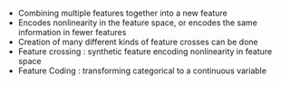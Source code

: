 - Combining multiple features together into a new feature
- Encodes nonlinearity in the feature space, or encodes the same information in fewer features
- Creation of many different kinds of feature crosses can be done
- Feature crossing : synthetic feature encoding nonlinearity in feature space
- Feature Coding : transforming categorical to a continuous variable